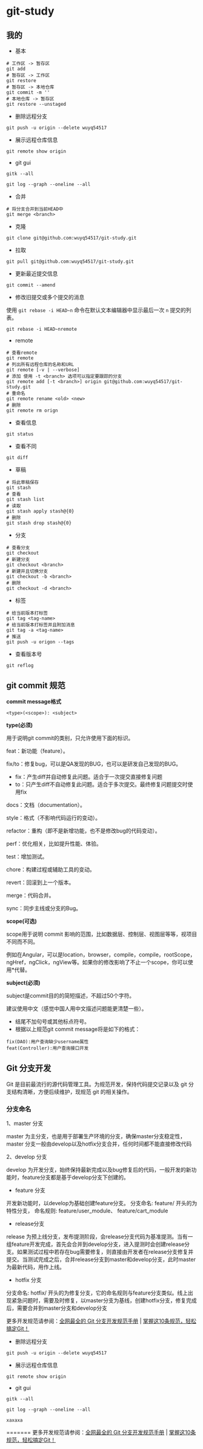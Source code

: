# git-study


## 我的

* 基本

```shell
# 工作区 -> 暂存区
git add 
# 暂存区 -> 工作区
git restore
# 暂存区 -> 本地仓库
git commit -m ''
# 本地仓库 -> 暂存区
git restore --unstaged
```

* 删除远程分支

```shell
git push -u origin --delete wuyq54517
```

* 展示远程仓库信息

```shell
git remote show origin
```

* git gui

```shell
gitk --all

git log --graph --oneline --all
```

* 合并

```shell
# 将分支合并到当前HEAD中
git merge <branch>
```

* 克隆

```shell
git clone git@github.com:wuyq54517/git-study.git
```

* 拉取

```shell
git pull git@github.com:wuyq54517/git-study.git
```

* 更新最近提交信息

```shell
git commit --amend
```

* 修改旧提交或多个提交的消息

使用 `git rebase -i HEAD~n` 命令在默认文本编辑器中显示最后一次 `n` 提交的列表。

```shell
git rebase -i HEAD~nremote
```

* remote

```shell
# 查看remote
git remote
# 列出所有远程仓库的名称和URL
git remote [-v | --verbose]
# 添加 使用 -t <branch> 选项可以指定要跟踪的分支
git remote add [-t <branch>] origin git@github.com:wuyq54517/git-study.git
# 重命名
git remote rename <old> <new>
# 删除
git remote rm orign 
```

* 查看信息

```shell
git status
```

* 查看不同

```shell
git diff
```

* 草稿

```shell
# 将此草稿保存
git stash 
# 查看
git stash list
# 读取
git stash apply stash@{0}
# 删除
git stash drop stash@{0}
```

* 分支

```shell
# 查看分支
git checkout 
# 新建分支
git checkout <branch>
# 新建并且切换分支
git checkout -b <branch>
# 删除
git checkout -d <branch>
```

* 标签

```shell
# 给当前版本打标签
git tag <tag-name>
# 给当前版本打标签并且附加消息
git tag -a <tag-name>
# 推送
git push -u origon --tags
```

* 查看版本号

```shell
git reflog
```

## git commit 规范

**commit message格式**

```text
<type>(<scope>): <subject>
```

**type(必须)**

用于说明git commit的类别，只允许使用下面的标识。

feat：新功能（feature）。

fix/to：修复bug，可以是QA发现的BUG，也可以是研发自己发现的BUG。

- fix：产生diff并自动修复此问题。适合于一次提交直接修复问题
- to：只产生diff不自动修复此问题。适合于多次提交。最终修复问题提交时使用fix

docs：文档（documentation）。

style：格式（不影响代码运行的变动）。

refactor：重构（即不是新增功能，也不是修改bug的代码变动）。

perf：优化相关，比如提升性能、体验。

test：增加测试。

chore：构建过程或辅助工具的变动。

revert：回滚到上一个版本。

merge：代码合并。

sync：同步主线或分支的Bug。

**scope(可选)**

scope用于说明 commit 影响的范围，比如数据层、控制层、视图层等等，视项目不同而不同。

例如在Angular，可以是location，browser，compile，compile，rootScope， ngHref，ngClick，ngView等。如果你的修改影响了不止一个scope，你可以使用*代替。

**subject(必须)**

subject是commit目的的简短描述，不超过50个字符。

建议使用中文（感觉中国人用中文描述问题能更清楚一些）。

- 结尾不加句号或其他标点符号。
- 根据以上规范git commit message将是如下的格式：

```text
fix(DAO):用户查询缺少username属性 
feat(Controller):用户查询接口开发
```

## Git 分支开发

Git 是目前最流行的源代码管理工具。为规范开发，保持代码提交记录以及 git 分支结构清晰，方便后续维护，现规范 git 的相关操作。

### 分支命名

1、master 分支

master 为主分支，也是用于部署生产环境的分支，确保master分支稳定性， master 分支一般由develop以及hotfix分支合并，任何时间都不能直接修改代码

2、develop 分支

develop 为开发分支，始终保持最新完成以及bug修复后的代码，一般开发的新功能时，feature分支都是基于develop分支下创建的。

- feature 分支

开发新功能时，以develop为基础创建feature分支。 分支命名: feature/ 开头的为特性分支， 命名规则: feature/user_module、 feature/cart_module

- release分支

release 为预上线分支，发布提测阶段，会release分支代码为基准提测。当有一组feature开发完成，首先会合并到develop分支，进入提测时会创建release分支。如果测试过程中若存在bug需要修复，则直接由开发者在release分支修复并提交。当测试完成之后，合并release分支到master和develop分支，此时master为最新代码，用作上线。

- hotfix 分支

分支命名: hotfix/ 开头的为修复分支，它的命名规则与feature分支类似。线上出现紧急问题时，需要及时修复，以master分支为基线，创建hotfix分支，修复完成后，需要合并到master分支和develop分支


更多开发规范请参阅：[全网最全的 Git 分支开发规范手册](https://link.zhihu.com/?target=https%3A//mp.weixin.qq.com/s%3F__biz%3DMzI0MDQ4MTM5NQ%3D%3D%26mid%3D2247501314%26idx%3D2%26sn%3Daefe2614bf85f7035a445e59fe9df84f%26chksm%3De918a31ede6f2a084d39e68721928a416a6a447a0876b74630a4d65011e80e0b1ce65b3ca8a2%26token%3D1267489950%26lang%3Dzh_CN%23rd) | [掌握这10条规范，轻松搞定Git！](https://link.zhihu.com/?target=https%3A//mp.weixin.qq.com/s%3F__biz%3DMzI0MDQ4MTM5NQ%3D%3D%26mid%3D2247486125%26idx%3D1%26sn%3Dce871dd581b847ce8d6418f616d208ef%26chksm%3De91b6fb1de6ce6a7129022c167e46b780a0a4a91d7e54c6c3de63b1121c3f487bf561f9c13c5%26token%3D1267489950%26lang%3Dzh_CN%23rd)



* 删除远程分支

```shell
git push -u origin --delete wuyq54517
```



* 展示远程仓库信息

```shell
git remote show origin
```



* git gui

```shell
gitk --all

git log --graph --oneline --all

xaxaxa

```

=======
更多开发规范请参阅：[全网最全的 Git 分支开发规范手册](https://link.zhihu.com/?target=https%3A//mp.weixin.qq.com/s%3F__biz%3DMzI0MDQ4MTM5NQ%3D%3D%26mid%3D2247501314%26idx%3D2%26sn%3Daefe2614bf85f7035a445e59fe9df84f%26chksm%3De918a31ede6f2a084d39e68721928a416a6a447a0876b74630a4d65011e80e0b1ce65b3ca8a2%26token%3D1267489950%26lang%3Dzh_CN%23rd) | [掌握这10条规范，轻松搞定Git！](https://mp.weixin.qq.com/s?__biz=MzI0MDQ4MTM5NQ==&mid=2247486125&idx=1&sn=ce871dd581b847ce8d6418f616d208ef&chksm=e91b6fb1de6ce6a7129022c167e46b780a0a4a91d7e54c6c3de63b1121c3f487bf561f9c13c5&token=1267489950&lang=zh_CN#rd)

